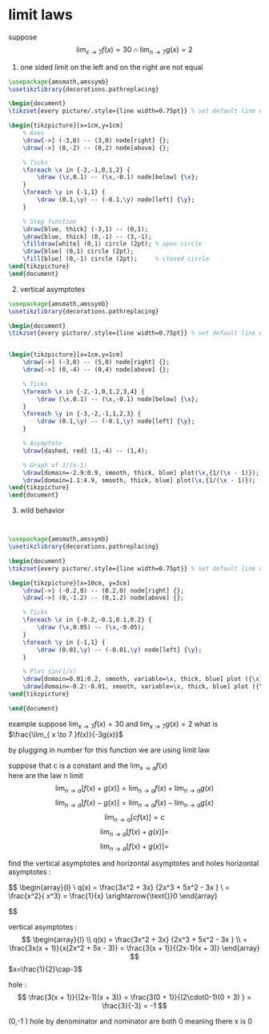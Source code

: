 

# limit laws 
suppose 
$$
\lim_{ x \to 7 } f(x)   = 30  \cap \lim_{ n \to 7 }g(x) = 2  
$$
1. one sided limit on the left and on the right are not equal  
```tikz
\usepackage{amsmath,amssymb}
\usetikzlibrary{decorations.pathreplacing}

\begin{document}
\tikzset{every picture/.style={line width=0.75pt}} % set default line width

\begin{tikzpicture}[x=1cm,y=1cm]
    % Axes
    \draw[->] (-3,0) -- (3,0) node[right] {};
    \draw[->] (0,-2) -- (0,2) node[above] {};

    % Ticks
    \foreach \x in {-2,-1,0,1,2} {
        \draw (\x,0.1) -- (\x,-0.1) node[below] {\x};
    }
    \foreach \y in {-1,1} {
        \draw (0.1,\y) -- (-0.1,\y) node[left] {\y};
    }

    % Step function
    \draw[blue, thick] (-3,1) -- (0,1);
    \draw[blue, thick] (0,-1) -- (3,-1);
    \filldraw[white] (0,1) circle (2pt); % open circle
    \draw[blue] (0,1) circle (2pt);
    \fill[blue] (0,-1) circle (2pt);     % closed circle
\end{tikzpicture}
\end{document}
```


2. vertical asymptotes
```tikz
\usepackage{amsmath,amssymb}
\usetikzlibrary{decorations.pathreplacing}

\begin{document}
\tikzset{every picture/.style={line width=0.75pt}} % set default line width


\begin{tikzpicture}[x=1cm,y=1cm]
    \draw[->] (-3,0) -- (5,0) node[right] {};
    \draw[->] (0,-4) -- (0,4) node[above] {};

    % Ticks
    \foreach \x in {-2,-1,0,1,2,3,4} {
        \draw (\x,0.1) -- (\x,-0.1) node[below] {\x};
    }
    \foreach \y in {-3,-2,-1,1,2,3} {
        \draw (0.1,\y) -- (-0.1,\y) node[left] {\y};
    }

    % Asymptote
    \draw[dashed, red] (1,-4) -- (1,4);

    % Graph of 1/(x-1)
    \draw[domain=-2.9:0.9, smooth, thick, blue] plot(\x,{1/(\x - 1)});
    \draw[domain=1.1:4.9, smooth, thick, blue] plot(\x,{1/(\x - 1)});
\end{tikzpicture}
\end{document}


```


3. wild behavior 
```tikz

```
```tikz 

\usepackage{amsmath,amssymb}
\usetikzlibrary{decorations.pathreplacing}

\begin{document}
\tikzset{every picture/.style={line width=0.75pt}} % set default line width

\begin{tikzpicture}[x=10cm, y=3cm]
    \draw[->] (-0.2,0) -- (0.2,0) node[right] {};
    \draw[->] (0,-1.2) -- (0,1.2) node[above] {};

    % Ticks
    \foreach \x in {-0.2,-0.1,0.1,0.2} {
        \draw (\x,0.05) -- (\x,-0.05);
    }
    \foreach \y in {-1,1} {
        \draw (0.01,\y) -- (-0.01,\y) node[left] {\y};
    }

    % Plot sin(1/x)
    \draw[domain=0.01:0.2, smooth, variable=\x, thick, blue] plot ({\x},{sin(1/\x r)});
    \draw[domain=-0.2:-0.01, smooth, variable=\x, thick, blue] plot ({\x},{sin(1/\x r)});
\end{tikzpicture}

\end{document}
```


example   suppose $\lim_{ x \to 7 }f(x) =30$  and $\lim_{ x \to 7 }g(x)=2$ what is $\frac{\lim_{ x \to 7 }f(x)}{-3g(x)}$

by plugging  in number for this  function we are using limit law 

suppose that c is a constant and the  $\lim_{ x \to a }f(x)$  
here are the law n limit 
$$
\lim_{ n \to a }[f(x) + g(x )]   = \lim_{ n \to a }f(x)   +   \lim_{ n \to a }g(x)   
$$
$$
\lim_{ n \to a }[f(x) - g(x )]   = \lim_{ n \to a }f(x)   -   \lim_{ n \to a }g(x)   
$$
$$
\lim_{ n \to a }[cf(x)]   = c 
$$
$$
\lim_{ n \to a }[f(x) + g(x )]   = 
$$
$$
\lim_{ n \to a }[f(x) + g(x )]   = 
$$

find the vertical asymptotes and horizontal asymptotes and holes 
horizontal asymptotes  :  

$$
\begin{array}{l} \\
q(x)  =  \frac{3x^2 + 3x} {2x^3 + 5x^2   - 3x } \\
 =  \frac{x^2}{ x^3}  = \frac{1}{x} \xrightarrow{\text{}}0 
\end{array}

$$


vertical asymptotes : 
$$
\begin{array}{l} \\
q(x)  =  \frac{3x^2 + 3x} {2x^3 + 5x^2   - 3x } \\
 =  \frac{3x(x + 1)}{x(2x^2 + 5x  - 3)}  = \frac{3(x + 1)}{(2x-1)(x + 3)} 
\end{array}
$$
$x=\frac{1}{2}\cap-3$ 


hole  : 
$$
 \frac{3(x + 1)}{(2x-1)(x + 3)}    = \frac{3(0 + 1)}{(2\cdot0-1)(0 + 3) }  = \frac{3}{-3}   = -1 
$$

(0,-1 )
hole by denominator and nominator are both 0 meaning there x is   0 


  
